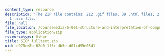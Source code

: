 ```yaml
---
content_type: resource
description: 'The ZIP file contains: 212 .gif files, 39 .html files, 2 .jpg files,
  1 .css file.'
file: null
file_location: /coursemedia/6-001-structure-and-interpretation-of-computer-programs-spring-2005/c975ee8b62d01f5edb5ed01cd99e08d1_SICP_fulltext.zip
file_type: application/zip
resourcetype: Other
title: SICP_fulltext.zip
uid: c975ee8b-62d0-1f5e-db5e-d01cd99e08d1
---
```

